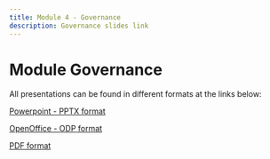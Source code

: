 ```yaml
---
title: Module 4 - Governance
description: Governance slides link
---
```


# Module Governance

<p>All presentations can be found in different formats at the links below:</p>
<p><a href="./Slides_Singapore.pptx" target="_blank">Powerpoint - PPTX format</a></p>
<p><a href="./Slides_Singapore.odp" target="_blank">OpenOffice - ODP format</a></p>
<p><a href="./Slides_Singapore.pdf" target="_blank">PDF format</a></p>
